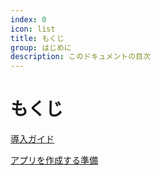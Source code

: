 ```yaml
---
index: 0
icon: list
title: もくじ
group: はじめに
description: このドキュメントの目次
---
```


# もくじ

[導入ガイド](%DOCS_ROOT%/1-guide-0-index?_style=large)

[アプリを作成する準備](%DOCS_ROOT%/2-api-0-index?_style=large)
